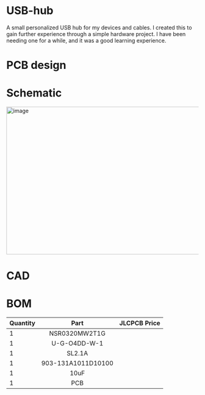 # USB-hub
A small personalized USB hub for my devices and cables. I created this to gain further experience through a simple hardware project. I have been needing one for a while, and it was a good learning experience.


# PCB design 


# Schematic
<img width="547" height="387" alt="image" src="https://github.com/user-attachments/assets/baf75e8f-1f99-45c3-815f-00f258c171e3" />


# CAD


# BOM
| Quantity | Part | JLCPCB Price |
| :------ | :---------: | ------: |
| 1 | NSR0320MW2T1G |  |
| 1 | U-G-O4DD-W-1 |  |
| 1 | SL2.1A |  |
| 1 | 903-131A1011D10100 |  |
| 1 | 10uF |  |
| 1 | PCB |  |






